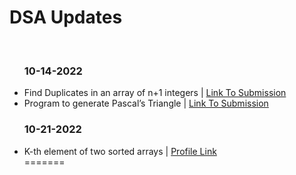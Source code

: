 
<h1> DSA Updates </h1>
<br>
<ul>
  <h3>10-14-2022</h3>
  <li>Find Duplicates in an array of n+1 integers | <a href="https://leetcode.com/submissions/detail/822370291/"> Link To Submission<a/></li>
   <li>Program to generate Pascal’s Triangle | <a href="https://leetcode.com/submissions/detail/822368859/"> Link To Submission<a/></li>
  <h3>10-21-2022</h3>
     <li>K-th element of two sorted arrays | <a href="https://www.codingninjas.com/codestudio/profile/d876f70a-0ae4-4a3d-b927-a26801d7edd7"> Profile Link<a/></li>
=======


